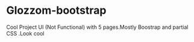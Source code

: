 # Glozzom-bootstrap
Cool Project UI (Not Functional) with 5 pages.Mostly Boostrap and partial CSS .Look cool
